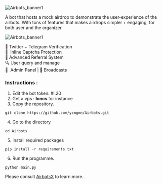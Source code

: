 ![Airbots_banner1](https://i.ibb.co/s3v168n/IMG-20240331-183327-814.jpg)

A bot that hosts a mock airdrop to demonstrate the user-experience of the airbots. With tons of features that makes airdrops simpler + engaging, for both user and the organizer.


![Airbots_banner1](https://i.ibb.co/MPWvhkV/IMG-20240331-184912-609.jpg)

💠 Twitter + Telegram Verification<br>
📛  Inline Captcha Protection<br>
🦋 Advanced Referral System<br>
🔍 User query and manage<br>
🧰  Admin Panel | 📣 Broadcasts


### Instructions :

1. Edit the bot token. #l.20
2. Get a vps : **Ionos** for instance
3. Copy the repository.
```
git clone https://github.com/ycngmn/Airbots.git
```
4. Go to the directory
```
cd Airbots
```
5. Install required packages
```
pip install -r requirements.txt
```
6. Run the programme.
```
python main.py
```

Please consult [AirbotsX](https://t.me/AirbotsX) to learn more..
